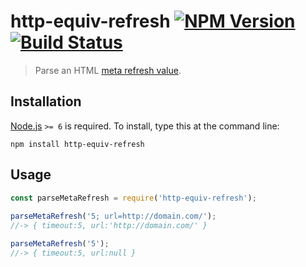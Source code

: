 # http-equiv-refresh [![NPM Version][npm-image]][npm-url] [![Build Status][travis-image]][travis-url]

> Parse an HTML [meta refresh value](https://developer.mozilla.org/en-US/docs/Web/HTML/Element/meta#attr-http-equiv).


## Installation

[Node.js](http://nodejs.org/) `>= 6` is required. To install, type this at the command line:
```shell
npm install http-equiv-refresh
```


## Usage
```js
const parseMetaRefresh = require('http-equiv-refresh');
 
parseMetaRefresh('5; url=http://domain.com/');
//-> { timeout:5, url:'http://domain.com/' }

parseMetaRefresh('5');
//-> { timeout:5, url:null }
```


[npm-image]: https://img.shields.io/npm/v/http-equiv-refresh.svg
[npm-url]: https://npmjs.org/package/http-equiv-refresh
[travis-image]: https://img.shields.io/travis/stevenvachon/http-equiv-refresh.svg
[travis-url]: https://travis-ci.org/stevenvachon/http-equiv-refresh
